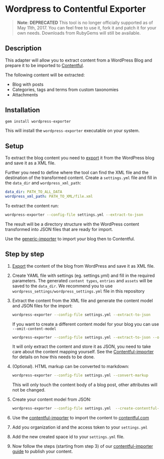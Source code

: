 Wordpress to Contentful Exporter
=================

> **Note**: **DEPRECATED** This tool is no longer officially supported as of May 11th, 2017.
> You can feel free to use it, fork it and patch it for your own needs.
> Downloads from RubyGems will still be available.

## Description
This adapter will allow you to extract content from a WordPress Blog and prepare it to be imported to [Contentful](https://wwww.contentful.com).

The following content will be extracted:

* Blog with posts
* Categories, tags and terms from custom taxonomies
* Attachments


## Installation

```bash
gem install wordpress-exporter
```

This will install the `wordpress-exporter` executable on your system.


## Setup
To extract the blog content you need to [export](http://en.support.wordpress.com/export/) it from the WordPress blog and save it as a XML file.

Further you need to define where the tool can find the XML file and the destination of the transformed content.
Create a `settings.yml` file and fill in the `data_dir` and `wordpress_xml_path`:

``` yaml
data_dir: PATH_TO_ALL_DATA
wordpress_xml_path: PATH_TO_XML/file.xml
```

To extract the content run:

```bash
wordpress-exporter --config-file settings.yml --extract-to-json
```

The result will be a directory structure with the WordPress content transformed into JSON files that are ready for import.

Use the [generic-importer](https://github.com/contentful/generic-importer.rb) to import your blog then to Contentful.

## Step by step

1. [Export](http://en.support.wordpress.com/export/) the content of the blog from WordPress and save it as XML file.
2. Create YAML file with settings (eg. settings.yml) and fill in the required parameters.
   The generated `content types`, `entries` and `assets` will be saved to the `data_dir`.
   We recommend you to use `wordpress_settings/wordpress_settings.yml` file in this repository

3. Extract the content from the XML file and generate the content model and JSON files for the import:

    ```bash
    wordpress-exporter --config-file settings.yml --extract-to-json
    ```
    If you want to create a different content model for your blog you can use `--omit-content-model`

    ```bash
    wordpress-exporter --config-file settings.yml --extract-to-json --omit-content-model
    ```

    It will only extract the content and store it as JSON, you need to take care about the content mapping yourself.
    See the [Contentful-importer](https://github.com/contentful/generic-importer.rb) for details on how this needs to be done.

4. (Optional). HTML markup can be converted to markdown:

    ```bash
    wordpress-exporter --config-file settings.yml --convert-markup
    ```
    This will only touch the content body of a blog post, other attributes will not be changed.

5. Create your content model from JSON:

    ```bash
    wordpress-exporter --config-file settings.yml  --create-contentful-model-from-json

    ```

6. Use the [contentful-importer](https://github.com/contentful/contentful-importer.rb) to import the content to [contentful.com](https://www.contentful.com)

7. Add you organization id and the access token to your `settings.yml`

8. Add the new created space id to your `settings.yml` file.

9. Now follow the steps (starting from step 3) of our [contentful-importer guide](https://github.com/contentful/contentful-importer.rb#step-by-step) to publish your content.
